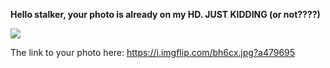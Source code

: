 
**Hello stalker, your photo is already on my HD. JUST KIDDING (or not????)**

![](https://media4.giphy.com/media/v1.Y2lkPTc5MGI3NjExY2Z3bG5iajBpbDB3MTNkcTkwenJqdmdzMXNyeXg5M3FldzBzeTQ3bSZlcD12MV9pbnRlcm5hbF9naWZfYnlfaWQmY3Q9Zw/A1oBMukTqFfkoY1HiH/giphy.webp)



      



The link to your photo here: https://i.imgflip.com/bh6cx.jpg?a479695
